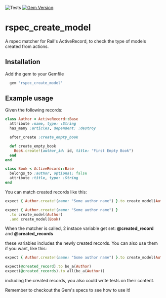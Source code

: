 ![Tests](https://github.com/monade/rspec_create_model/actions/workflows/test.yml/badge.svg)
[![Gem Version](https://badge.fury.io/rb/rspec_create_model.svg)](https://badge.fury.io/rb/rspec_create_model)

# rspec_create_model

A rspec matcher for Rail's ActiveRecord, to check the type of models created from actions.

## Installation

Add the gem to your Gemfile

```ruby
  gem 'rspec_create_model'
```

## Example usage

Given the following records:

```ruby
class Author < ActiveRecord::Base
  attribute :name, type: :String
  has_many :articles, dependent: :destroy

  after_create :create_empty_book

  def create_empty_book
    Book.create!(author_id: id, title: "First Empty Book")
  end
end

class Book < ActiveRecord::Base
  belongs_to :author, optional: false
  attribute :title, type: :String
end
```

You can match created records like this:

```ruby
expect { Author.create!(name: "Some author name") }.to create_model(Author)

expect { Author.create!(name: "Some author name") }
  .to create_model(Author)
  .and create_model(Book)
```

When the matcher is called, 2 instace variable get set: **@created_record** and **@created_records**

these variables includes the newly created records. You can also use them if you want, like this:

```ruby
expect { Author.create!(name: "Some author name") }.to create_model(Author)

expect(@created_record).to be_a(Author)
expect(@created_records).to all(be_a(Author))
```

including the created records, you also could write tests on their content.

Remember to checkout the Gem's specs to see how to use it!
